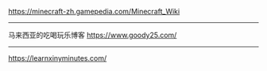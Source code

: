 
https://minecraft-zh.gamepedia.com/Minecraft_Wiki

----

马来西亚的吃喝玩乐博客 https://www.goody25.com/


----

https://learnxinyminutes.com/
